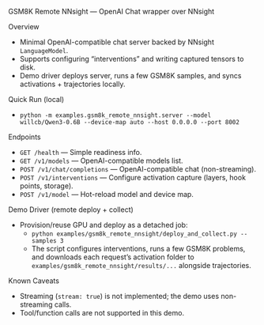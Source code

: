GSM8K Remote NNsight — OpenAI Chat wrapper over NNsight

Overview
- Minimal OpenAI-compatible chat server backed by NNsight `LanguageModel`.
- Supports configuring “interventions” and writing captured tensors to disk.
- Demo driver deploys server, runs a few GSM8K samples, and syncs activations + trajectories locally.

Quick Run (local)
- `python -m examples.gsm8k_remote_nnsight.server --model willcb/Qwen3-0.6B --device-map auto --host 0.0.0.0 --port 8002`

Endpoints
- `GET /health` — Simple readiness info.
- `GET /v1/models` — OpenAI-compatible models list.
- `POST /v1/chat/completions` — OpenAI-compatible chat (non-streaming).
- `POST /v1/interventions` — Configure activation capture (layers, hook points, storage).
- `POST /v1/model` — Hot-reload model and device map.

Demo Driver (remote deploy + collect)
- Provision/reuse GPU and deploy as a detached job:
  - `python examples/gsm8k_remote_nnsight/deploy_and_collect.py --samples 3`
  - The script configures interventions, runs a few GSM8K problems, and downloads each request’s activation folder to `examples/gsm8k_remote_nnsight/results/...` alongside trajectories.

Known Caveats
- Streaming (`stream: true`) is not implemented; the demo uses non-streaming calls.
- Tool/function calls are not supported in this demo.

